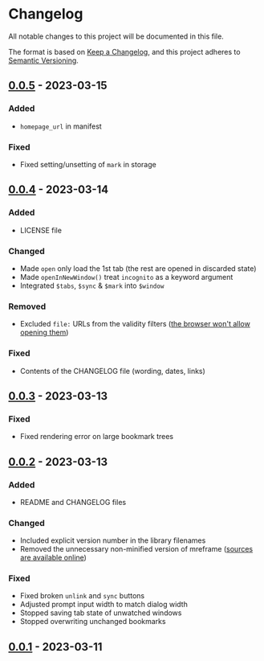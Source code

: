 # Changelog

All notable changes to this project will be documented in this file.

The format is based on [Keep a Changelog](https://keepachangelog.com/en/1.1.0/),
and this project adheres to [Semantic Versioning](https://semver.org/spec/v2.0.0.html).


## [0.0.5] - 2023-03-15

### Added

- `homepage_url` in manifest

### Fixed

- Fixed setting/unsetting of `mark` in storage


## [0.0.4] - 2023-03-14

### Added

- LICENSE file

### Changed

- Made `open` only load the 1st tab (the rest are opened in discarded state)
- Made `openInNewWindow()` treat `incognito` as a keyword argument
- Integrated `$tabs`, `$sync` & `$mark` into `$window`

### Removed

- Excluded `file:` URLs from the validity filters
  ([the browser won't allow opening them](https://developer.mozilla.org/en-US/docs/Mozilla/Add-ons/WebExtensions/API/tabs/create#url))

### Fixed

- Contents of the CHANGELOG file (wording, dates, links)


## [0.0.3] - 2023-03-13

### Fixed

- Fixed rendering error on large bookmark trees


## [0.0.2] - 2023-03-13

### Added

- README and CHANGELOG files

### Changed

- Included explicit version number in the library filenames
- Removed the unnecessary non-minified version of mreframe
  ([sources are available online](https://github.com/LeXofLeviafan/mreframe/tree/main/src))

### Fixed

- Fixed broken `unlink` and `sync` buttons
- Adjusted prompt input width to match dialog width
- Stopped saving tab state of unwatched windows
- Stopped overwriting unchanged bookmarks


## [0.0.1] - 2023-03-11


[0.0.5]: https://github.com/LeXofLeviafan/persist-window/compare/v0.0.4...v0.0.5
[0.0.4]: https://github.com/LeXofLeviafan/persist-window/compare/v0.0.3...v0.0.4
[0.0.3]: https://github.com/LeXofLeviafan/persist-window/compare/v0.0.2...v0.0.3
[0.0.2]: https://github.com/LeXofLeviafan/persist-window/compare/v0.0.1...v0.0.2
[0.0.1]: https://github.com/LeXofLeviafan/persist-window/releases/tag/v0.0.1
